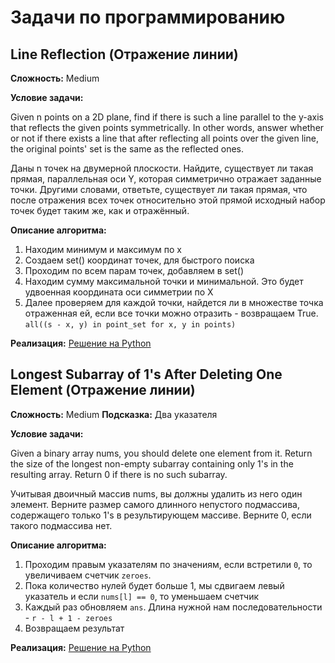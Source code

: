 # Задачи по программированию

## Line Reflection (Отражение линии)

**Сложность:** Medium

**Условие задачи:** 

Given n points on a 2D plane, find if there is such a line parallel to the y-axis that reflects the given points symmetrically.
In other words, answer whether or not if there exists a line that after reflecting all points over the given line, the original points' set is the same as the reflected ones.

Даны n точек на двумерной плоскости. Найдите, существует ли такая прямая, параллельная оси Y, которая симметрично отражает заданные точки.
Другими словами, ответьте, существует ли такая прямая, что после отражения всех точек относительно этой прямой исходный набор точек будет таким же, как и отражённый.

**Описание алгоритма:**

1.  Находим минимум и максимум по x
2.  Создаем set() координат точек, для быстрого поиска
3.  Проходим по всем парам точек, добавляем в set()
4.  Находим сумму максимальной точки и минимальной. Это будет удвоенная координата оси симметрии по X
5.  Далее проверяем для каждой точки, найдется ли в множестве точка отраженная ей, если все точки можно отразить - возвращаем True. `all((s - x, y) in point_set for x, y in points)`

**Реализация:**
[Решение на Python](https://github.com/SashaV21/leetcode_algo/blob/main/Line%20Reflection.py)

## Longest Subarray of 1's After Deleting One Element (Отражение линии)

**Сложность:** Medium
**Подсказка:** Два указателя

**Условие задачи:** 

Given a binary array nums, you should delete one element from it. Return the size of the longest non-empty subarray containing only 1's in the resulting array. Return 0 if there is no such subarray.

Учитывая двоичный массив nums, вы должны удалить из него один элемент. Верните размер самого длинного непустого подмассива, содержащего только 1's в результирующем массиве. Верните 0, если такого подмассива нет.

**Описание алгоритма:**

1.  Проходим правым указателям по значениям, если встретили `0`, то увеличиваем счетчик `zeroes`.
2.  Пока количество нулей будет больше 1, мы сдвигаем левый указатель и если `nums[l] == 0`, то уменьшаем счетчик
3.  Каждый раз обновляем `ans`. Длина нужной нам последовательности - `r - l + 1 - zeroes`
4.  Возвращаем результат

**Реализация:**
[Решение на Python](https://github.com/SashaV21/leetcode_algo/blob/main/Longest%20Subarry%20of%201's%20After%20deleting%20one%20element.py)



